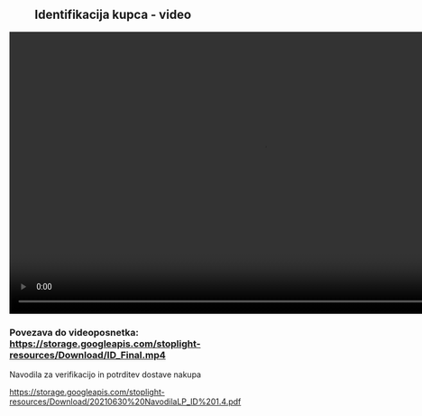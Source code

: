 <div>
  <h2 align="left">&nbsp;&nbsp;&nbsp;&nbsp;&nbsp;&nbsp;&nbsp;&nbsp;&nbsp;Identifikacija kupca - video</h>
</div>

<div class="wrapper">
<video width="900" height="500" controls>
  <source src="https://storage.googleapis.com/stoplight-resources/Download/ID_Final.mp4" type="video/mp4">
</video>
  </div>

### Povezava do videoposnetka: <https://storage.googleapis.com/stoplight-resources/Download/ID_Final.mp4>

Navodila za verifikacijo in potrditev dostave nakupa

https://storage.googleapis.com/stoplight-resources/Download/20210630%20NavodilaLP_ID%201.4.pdf